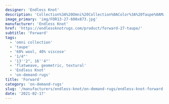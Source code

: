 ```yaml
---
designer: 'Endless Knot'
description: 'Collection%3A%20Omni%20Collection%0AColor%3A%20Taupe%0AMaterial%3A%2060%25%20Wool%2C%2040%25%20ViscosePile%3A%201/4%22Width%3A%2013%272%22%2C%2016%274%22Style%3A%20Flatweave%2C%20Geometric%2C%20Textural'
image_primary: 'img/FOR13-27-600x873.jpg'
manufacturer: 'Endless Knot'
href: 'https://endlessknotrugs.com/product/forward-27-taupe/'
subtitle: 'Forward'
tags:
  - 'omni collection'
  - 'taupe'
  - '60% wool, 40% viscose'
  - '1/4"'
  - '13''2", 16''4"'
  - 'flatweave, geometric, textural'
  - 'Endless Knot'
  - 'on-demand-rugs'
title: 'Forward'
category: 'on-demand-rugs'
slug: '/manufacturers/endless-knot/on-demand-rugs/endless-knot-forward'
date: '2021-02-17'
---
```

